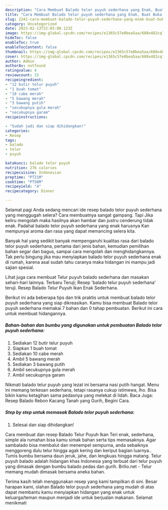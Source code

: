 ```yaml
---
description: "Cara Membuat Balado telor puyuh sederhana yang Enak, Buat Buka Puasa Lezat Sekali"
title: "Cara Membuat Balado telor puyuh sederhana yang Enak, Buat Buka Puasa Lezat Sekali"
slug: 2241-cara-membuat-balado-telor-puyuh-sederhana-yang-enak-buat-buka-puasa-lezat-sekali
category: Uncategorized
date: 2023-02-13T22:03:08.123Z
image: https://img-global.cpcdn.com/recipes/e1365c57e0bea5aa/680x482cq70/balado-telor-puyuh-sederhana-foto-resep-utama.jpg
hideToc: false
enableToc: true
enableTocContent: false
thumbnail: https://img-global.cpcdn.com/recipes/e1365c57e0bea5aa/680x482cq70/balado-telor-puyuh-sederhana-foto-resep-utama.jpg
cover: https://img-global.cpcdn.com/recipes/e1365c57e0bea5aa/680x482cq70/balado-telor-puyuh-sederhana-foto-resep-utama.jpg
author: Admin
authorAv: notfound
ratingvalue: 4
reviewcount: 15
recipeingredient:
- "12 butir telur puyuh"
- "1 buah tomat"
- "10 cabe merah"
- "5 bawang merah"
- "3 bawang putih"
- "secukupnya gula merah"
- "secukupnya garam"
recipeinstructions:

- "Sudah jadi dan siap dihidangkan!"
categories:
- Resep
tags:
- balado
- telor
- puyuh

katakunci: balado telor puyuh 
nutrition: 276 calories
recipecuisine: Indonesian
preptime: "PT21M"
cooktime: "PT50M"
recipeyield: "4"
recipecategory: Dinner

---
```



Selamat pagi Anda sedang mencari ide resep balado telor puyuh sederhana yang menggugah selera? Cara membuatnya sangat gampang. Tapi Jika keliru mengolah maka hasilnya akan hambar dan justru cenderung tidak enak. Padahal balado telor puyuh sederhana yang enak harusnya Kan mempunyai aroma dan rasa yang dapat memancing selera kita.


Banyak hal yang sedikit banyak mempengaruhi kualitas rasa dari balado telor puyuh sederhana, pertama dari jenis bahan, kemudian pemilihan bahan segar dan bagus, sampai cara mengolah dan menghidangkannya. Tak perlu bingung jika mau menyiapkan balado telor puyuh sederhana enak di rumah, karena asal sudah tahu caranya maka hidangan ini mampu jadi sajian spesial.

Lihat juga cara membuat Telur puyuh balado sederhana dan masakan sehari-hari lainnya. Terbaru Teruji; Resep &#39;balado telur puyuh sederhana&#39; teruji. Resep Balado Telur Puyuh Ikan Enak Sederhana.


Berikut ini ada beberapa tips dan trik praktis untuk membuat balado telor puyuh sederhana yang siap dikreasikan. Kamu bisa membuat Balado telor puyuh sederhana memakai 7 bahan dan 0 tahap pembuatan. Berikut ini cara untuk membuat hidangannya.

<!--inarticleads1-->

##### Bahan-bahan dan bumbu yang digunakan untuk pembuatan Balado telor puyuh sederhana:

1. Sediakan 12 butir telur puyuh
1. Siapkan 1 buah tomat
1. Sediakan 10 cabe merah
1. Ambil 5 bawang merah
1. Sediakan 3 bawang putih
1. Ambil secukupnya gula merah
1. Ambil secukupnya garam


Nikmati balado telur puyuh yang lezat ini bersama nasi putih hangat. Menu ini memang terkesan sederhana, tetapi rasanya cukup istimewa, lho. Bisa bikin kamu ketagihan sama pedasnya yang melekat di lidah. Baca Juga: Resep Balado Rebon Kacang Tanah yang Gurih, Begini Cara. 

<!--inarticleads2-->

##### Step by step untuk memasak Balado telor puyuh sederhana:


1. Selesai dan siap dihidangkan!

Cara membuat dan resep Balado Telur Puyuh Ikan Teri enak, sederhana, simple ala rumahan bisa kamu simak bahan serta tips memasaknya. Agar sambalado bisa membalut dan menempel sempurna, anda sebaiknya menggoreng dulu telur hingga agak kering dan keriput bagian luarnya.. Tumis bumbu bersama daun jeruk, jahe, dan lengkuas hingga matang. Telur puyuh balado adalah hidangan khas Indonesia yang terbuat dari telur puyuh yang dimasak dengan bumbu balado pedas dan gurih. Brilio.net - Telur memang mudah dimasak bersama aneka bahan. 

Terima kasih telah menggunakan resep yang kami tampilkan di sini. Besar harapan kami, olahan Balado telor puyuh sederhana yang mudah di atas dapat membantu kamu menyiapkan hidangan yang enak untuk keluarga/teman maupun menjadi ide untuk berjualan makanan. Selamat menikmati
